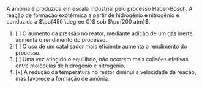 A amônia é produzida em escala industrial pelo processo Haber-Bosch. A reação de formação exotérmica a partir de hidrogênio e nitrogênio é conduzida a $\pu{450 \degree C}$ sob $\pu{200 atm}$.

1. [ ] O aumento da pressão no reator, mediante adição de um gás inerte, aumenta o rendimento do processo.
2. [ ] O uso de um catalisador mais eficiente aumenta o rendimento do processo.
3. [ ] Uma vez atingido o equilíbrio, não ocorrem mais colisões efetivas entre moléculas de hidrogênio e nitrogênio.
4. [x] A redução da temperatura no reator diminui a velocidade da reação, mas favorece a formação de amônia.
